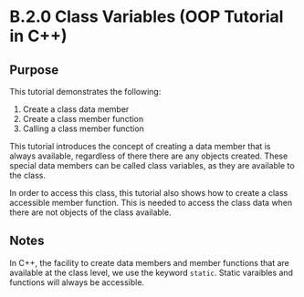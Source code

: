# B.2.0 Class Variables (OOP Tutorial in C++)

## Purpose

This tutorial demonstrates the following:

1. Create a class data member
2. Create a class member function
3. Calling a class member function

This tutorial introduces the concept of creating a data member that is always available, regardless of there there are any objects created.  These special data members can be called class variables, as they are available to the class.

In order to access this class, this tutorial also shows how to create a class accessible member function.  This is needed to access the class data when there are not objects of the class available.

## Notes

In C++, the facility to create data members and member functions that are available at the class level, we use the keyword ```static```.  Static varaibles and functions will always be accessible.
